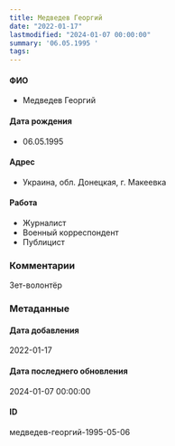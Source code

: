 ```yaml
---
title: Медведев Георгий
date: "2022-01-17"
lastmodified: "2024-01-07 00:00:00"
summary: '06.05.1995 '
tags: 
---
```

<!--# pp1-->
<!--## Фигурант-->
<!--### Личные данные-->
#### ФИО
- Медведев Георгий
#### Дата рождения
- 06.05.1995
#### Адрес
- Украина, обл. Донецкая, г. Макеевка
#### Работа
- Журналист
- Военный корреспондент
- Публицист
### Комментарии
Зет-волонтёр
### Метаданные
#### Дата добавления
2022-01-17
#### Дата последнего обновления
2024-01-07 00:00:00
#### ID
медведев-георгий-1995-05-06
<!--## END;-->

